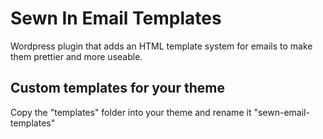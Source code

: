 # Sewn In Email Templates

Wordpress plugin that adds an HTML template system for emails to make them prettier and more useable.

## Custom templates for your theme

Copy the "templates" folder into your theme and rename it "sewn-email-templates"
